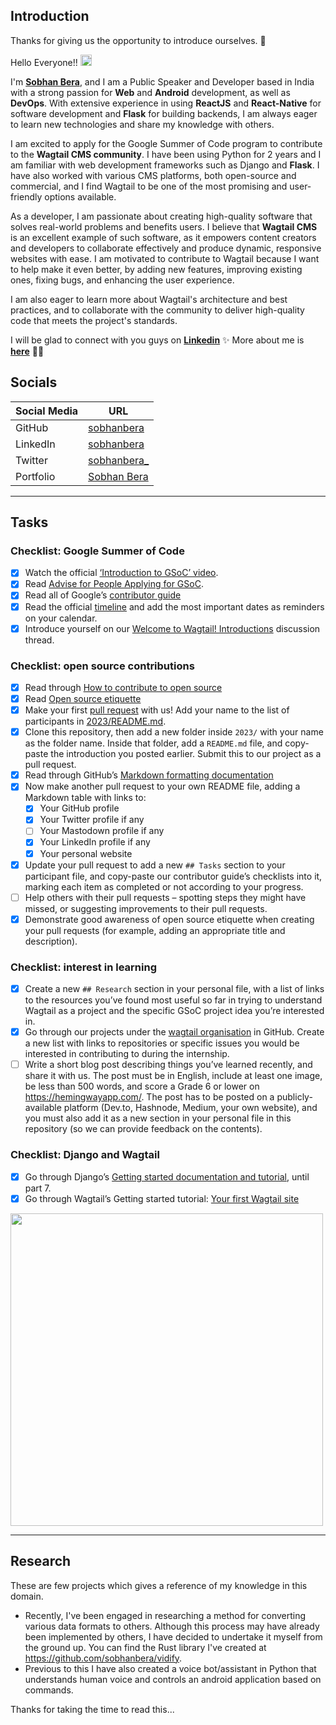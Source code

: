 ## **Introduction**

Thanks for giving us the opportunity to introduce ourselves. 🙏

Hello Everyone!! <img src="https://media.giphy.com/media/hvRJCLFzcasrR4ia7z/giphy.gif" height="18px">

I'm [**Sobhan Bera**](https://sobhanbera.github.io), and I am a Public Speaker and Developer based in India with a strong passion for **Web** and **Android** development, as well as **DevOps**. With extensive experience in using **ReactJS** and **React-Native** for software development and **Flask** for building backends, I am always eager to learn new technologies and share my knowledge with others.

I am excited to apply for the Google Summer of Code program to contribute to the **Wagtail CMS community**. I have been using Python for 2 years and I am familiar with web development frameworks such as Django and **Flask**. I have also worked with various CMS platforms, both open-source and commercial, and I find Wagtail to be one of the most promising and user-friendly options available.

As a developer, I am passionate about creating high-quality software that solves real-world problems and benefits users. I believe that **Wagtail CMS** is an excellent example of such software, as it empowers content creators and developers to collaborate effectively and produce dynamic, responsive websites with ease. I am motivated to contribute to Wagtail because I want to help make it even better, by adding new features, improving existing ones, fixing bugs, and enhancing the user experience.

I am also eager to learn more about Wagtail's architecture and best practices, and to collaborate with the community to deliver high-quality code that meets the project's standards.

I will be glad to connect with you guys on [**Linkedin**](https://www.linkedin.com/in/sobhanbera) ✨
More about me is [**here**](https://sobhanbera.github.io) 🧑‍💻

## **Socials**

| Social Media | URL                                                     |
| ------------ | ------------------------------------------------------- |
| GitHub       | [sobhanbera](https://github.com/sobhanbera)             |
| LinkedIn     | [sobhanbera](https://www.linkedin.com/in/sobhanbera)    |
| Twitter      | [sobhanbera\_](https://www.linkedin.com/in/sobhanbera_) |
| Portfolio    | [Sobhan Bera](https://sobhanbera.github.io)             |

---

## **Tasks**

### Checklist: Google Summer of Code

-   [x] Watch the official [‘Introduction to GSoC’ video](https://www.youtube.com/watch?v=7jD2tChhrWM&feature=youtu.be).
-   [x] Read [Advise for People Applying for GSoC](https://developers.google.com/open-source/gsoc/help/student-advice).
-   [x] Read all of Google’s [contributor guide](https://google.github.io/gsocguides/student/)
-   [x] Read the official [timeline](https://developers.google.com/open-source/gsoc/timeline) and add the most important dates as reminders on your calendar.
-   [x] Introduce yourself on our [Welcome to Wagtail! Introductions](https://github.com/wagtail/gsoc/discussions/1) discussion thread.

### Checklist: open source contributions

-   [x] Read through [How to contribute to open source](https://opensource.guide/how-to-contribute/)
-   [x] Read [Open source etiquette](https://developer.mozilla.org/en-US/docs/MDN/Community/Open_source_etiquette)
-   [x] Make your first [pull request](https://docs.github.com/en/pull-requests/collaborating-with-pull-requests/proposing-changes-to-your-work-with-pull-requests/creating-a-pull-request) with us! Add your name to the list of participants in [2023/README.md](2023/README.md).
-   [x] Clone this repository, then add a new folder inside `2023/` with your name as the folder name. Inside that folder, add a `README.md` file, and copy-paste the introduction you posted earlier. Submit this to our project as a pull request.
-   [x] Read through GitHub’s [Markdown formatting documentation](https://docs.github.com/en/get-started/writing-on-github/getting-started-with-writing-and-formatting-on-github/basic-writing-and-formatting-syntax)
-   [x] Now make another pull request to your own README file, adding a Markdown table with links to:
    -   [x] Your GitHub profile
    -   [x] Your Twitter profile if any
    -   [ ] Your Mastodown profile if any
    -   [x] Your LinkedIn profile if any
    -   [x] Your personal website
-   [x] Update your pull request to add a new `## Tasks` section to your participant file, and copy-paste our contributor guide’s checklists into it, marking each item as completed or not according to your progress.
-   [ ] Help others with their pull requests – spotting steps they might have missed, or suggesting improvements to their pull requests.
-   [x] Demonstrate good awareness of open source etiquette when creating your pull requests (for example, adding an appropriate title and description).

### Checklist: interest in learning

-   [x] Create a new `## Research` section in your personal file, with a list of links to the resources you’ve found most useful so far in trying to understand Wagtail as a project and the specific GSoC project idea you’re interested in.
-   [x] Go through our projects under the [wagtail organisation](https://github.com/wagtail) in GitHub. Create a new list with links to repositories or specific issues you would be interested in contributing to during the internship.
-   [ ] Write a short blog post describing things you’ve learned recently, and share it with us. The post must be in English, include at least one image, be less than 500 words, and score a Grade 6 or lower on <https://hemingwayapp.com/>. The post has to be posted on a publicly-available platform (Dev.to, Hashnode, Medium, your own website), and you must also add it as a new section in your personal file in this repository (so we can provide feedback on the contents).

### Checklist: Django and Wagtail

-   [x] Go through Django’s [Getting started documentation and tutorial](https://docs.djangoproject.com/en/4.1/intro), until part 7.
-   [x] Go through Wagtail’s Getting started tutorial: [Your first Wagtail site](https://docs.wagtail.org/en/stable/getting_started/tutorial.html)

<!-- <p align="center"> -->
<img width="500px" src="https://user-images.githubusercontent.com/50291544/226933522-a83da3f0-ea02-466a-9ee8-30d32496dedd.png">
<!-- </p> -->

---

## **Research**

These are few projects which gives a reference of my knowledge in this domain.

-   Recently, I've been engaged in researching a method for converting various data formats to others. Although this process may have already been implemented by others, I have decided to undertake it myself from the ground up. You can find the Rust library I've created at https://github.com/sobhanbera/vidify.
-   Previous to this I have also created a voice bot/assistant in Python that understands human voice and controls an android application based on commands.

Thanks for taking the time to read this...
